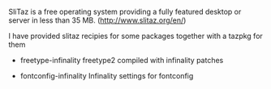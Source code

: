 SliTaz is a free operating system providing a fully featured desktop or server in less than 35 MB. (http://www.slitaz.org/en/)

I have provided slitaz recipies for some packages together with a tazpkg for them

* freetype-infinality
  freetype2 compiled with infinality patches

* fontconfig-infinality
  Infinality settings for fontconfig